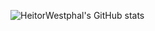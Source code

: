 ![HeitorWestphal's GitHub stats](https://github-readme-stats.vercel.app/api?username=HeitorWestphal&show_icons=true&theme=tokyonight)